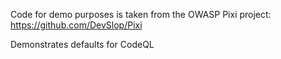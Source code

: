 
Code for demo purposes is taken from the OWASP Pixi project: https://github.com/DevSlop/Pixi

Demonstrates defaults for CodeQL
